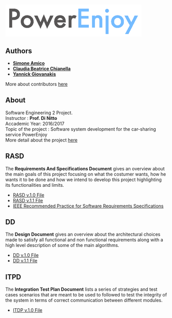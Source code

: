 # <img src="/Logo.png" align="left" height="100px" /></br></br></br>



## Authors
* **[Simone Amico](https://github.com/simoamico94)** 
* **[Claudia Beatrice Chianella](https://github.com/clauchian)**
* **[Yannick Giovanakis](https://github.com/yangi92)**

More about contributors [here](https://github.com/yangi92/SE2_PowerEnJoy/graphs/contributors)

## About
Software Engineering 2 Project.</br>
Instructor : **Prof. Di Nitto**</br>
Accademic Year: 2016/2017 </br>
Topic of the project : Software system development for the car-sharing service PowerEnjoy</br>
More detail about the project [here](https://github.com/yangi92/SE2_PowerEnJoy/blob/master/Assignments%20AA%202016-2017.pdf)

## RASD
The **Requirements And Specifications Document** gives an overview about the main goals of this project focusing on what the costumer wants, how he wants it to be done and how we intend to develop this project highlighting its functionalities and limits. </br>
* [RASD v.1.0 File](https://github.com/yangi92/SE2_PowerEnJoy/blob/master/Releases/RASD.pdf)
* [RASD v.1.1 File](https://github.com/yangi92/SE2_PowerEnJoy/blob/master/Releases/RASD_v1.1.pdf)
* [IEEE Recommended Practice for Software Requirements Specifications](http://www.math.uaa.alaska.edu/~afkjm/cs401/IEEE830.pdf)

## DD
The **Design Document** gives an overview about the architectural choices made to satisfy all functional and non functional requirements along with a high level description of some of the main algorithms.</br>
* [DD v.1.0 File](https://github.com/yangi92/SE2_PowerEnJoy/blob/master/Releases/DD.pdf)
* [DD v.1.1 File](https://github.com/yangi92/SE2_PowerEnJoy/blob/master/Releases/DD_v1.1.pdf)

## ITPD
The **Integration Test Plan Document** lists a series of strategies and test cases scenarios that are meant to be used to followed to test the integrity of the system in terms of correct communication between different modules.</br>
* [ITDP v.1.0 File](https://github.com/yangi92/SE2_PowerEnJoy/blob/master/Releases/ITDP.pdf)





